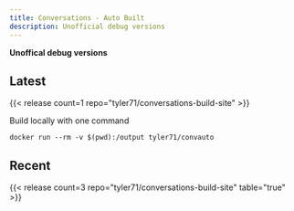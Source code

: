 ```yaml
---
title: Conversations - Auto Built
description: Unofficial debug versions
---
```

**Unoffical debug versions**

## Latest
{{< release count=1 repo="tyler71/conversations-build-site"  >}}


Build locally with one command

```
docker run --rm -v $(pwd):/output tyler71/convauto
```

## Recent

{{< release count=3 repo="tyler71/conversations-build-site" table="true" >}}
